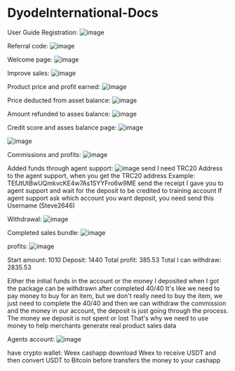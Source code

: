 # DyodeInternational-Docs
User Guide
Registration:
![image](https://github.com/user-attachments/assets/377e79cd-7a41-4f7e-a588-1767e75a263c)

Referral code:
![image](https://github.com/user-attachments/assets/15c5e650-1052-4c7d-9dca-07e9f1a08059)

Welcome page:
![image](https://github.com/user-attachments/assets/ef07935f-86aa-4c27-b4a7-5b195a33b599)

Improve sales:
![image](https://github.com/user-attachments/assets/696f8352-63ed-43a4-9682-6d09cfd03970)

Product price and profit earned:
![image](https://github.com/user-attachments/assets/550a6876-52ad-409a-ad3b-cf26ccf0e3e7)

Price deducted from asset balance:
![image](https://github.com/user-attachments/assets/7a75e67f-1d57-4942-9972-8010fe2fdd45)

Amount refunded to asses balance:
![image](https://github.com/user-attachments/assets/a7e76624-aae3-41db-9e31-f97a2711b25c)

Credit score and asses balance page:
![image](https://github.com/user-attachments/assets/e682f077-8cf3-4664-abfd-2a5871ec3b79)

![image](https://github.com/user-attachments/assets/5c6c6f6c-d3d3-4b12-b7dc-f6449199c6d7)

Commissions and profits:
![image](https://github.com/user-attachments/assets/f5b1e929-aa54-4b00-bb02-30a9f9e2f989)

Added funds through agent support:
![image](https://github.com/user-attachments/assets/a1db654c-c243-4fe5-a6cd-4fe4f2076ba9)
send I need TRC20 Address to the agent support, when you get the TRC20 address
Example: TEfJtUtBwUQmkvcKE4w7As1SYYFro6w9ME
send the receipt I gave you to agent support and wait for the deposit to be credited to training account
If agent support ask which account you want deposit, you need send this Username (Steve2646)

Withdrawal:
![image](https://github.com/user-attachments/assets/fca9b010-96f1-4bb0-8c8e-08564f10f06a)

Completed sales bundle:
![image](https://github.com/user-attachments/assets/3dcf56c0-7486-4578-bab9-ee211bb48922)

profits:
![image](https://github.com/user-attachments/assets/c0aaf83c-d2d8-47fe-946f-ecf1796290c2)

Start amount: 1010
Deposit: 1440
Total profit: 385.53
Total I can withdraw: 2835.53

Either the initial funds in the account or the money I deposited when I got the package can be withdrawn after completed 40/40
It's like we need to pay money to buy for an item, but we don't really need to buy the item, we just need to complete the 40/40 and then we can withdraw the commission and the money in our account, the deposit is just going through the process. The money we deposit is not spent or lost
That's why we need to use money to help merchants generate real product sales data

Agents account: 
![image](https://github.com/user-attachments/assets/f63b139a-ca08-44ff-b11a-0d7b2707ccfa)

have crypto wallet: Weex
cashapp
download Weex to receive USDT and then convert USDT to Bitcoin before transfers the money to your cashapp







